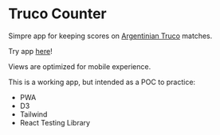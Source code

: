 # Truco Counter

Simpre app for keeping scores on [Argentinian Truco](https://en.wikipedia.org/wiki/Truco) matches.

Try app [here](https://truco-counter.vercel.app/)!

Views are optimized for mobile experience.

This is a working app, but intended as a POC to practice:

- PWA
- D3
- Tailwind
- React Testing Library

<!-- 
TODO:
- Unit tests
- i18n selector

Aditional todos (next stage):
- Enable select to 15/30 games
- Special values selector (envido, real, etc...)
- Undo & Redo
- add darkmode

https://www.knowledgehut.com/blog/web-development/build-progressive-web-app-with-react-js

 -->
